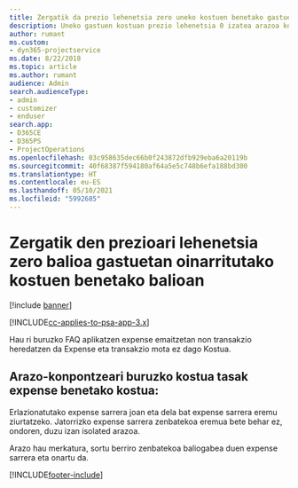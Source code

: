 ```yaml
---
title: Zergatik da prezio lehenetsia zero uneko kostuen benetako gastuen kostua?
description: Uneko gastuen kostuan prezio lehenetsia 0 izatea arazoa konpontzeko.
author: rumant
ms.custom:
- dyn365-projectservice
ms.date: 8/22/2018
ms.topic: article
ms.author: rumant
audience: Admin
search.audienceType:
- admin
- customizer
- enduser
search.app:
- D365CE
- D365PS
- ProjectOperations
ms.openlocfilehash: 03c958635dec66b0f243872dfb929eba6a20119b
ms.sourcegitcommit: 40f68387f594180af64a5e5c748b6efa188bd300
ms.translationtype: HT
ms.contentlocale: eu-ES
ms.lasthandoff: 05/10/2021
ms.locfileid: "5992685"
---
```

# <a name="why-is-the-price-defaulting-to-zero-on-expense-cost-actuals"></a>Zergatik den prezioari lehenetsia zero balioa gastuetan oinarritutako kostuen benetako balioan

[!include [banner](../includes/psa-now-project-operations.md)]

[!INCLUDE[cc-applies-to-psa-app-3.x](../includes/cc-applies-to-psa-app-3x.md)]

Hau ri buruzko FAQ aplikatzen expense emaitzetan non transakzio heredatzen da Expense eta transakzio mota ez dago Kostua.

## <a name="troubleshooting-cost-rates-on-expense-cost-actuals"></a>Arazo-konpontzeari buruzko kostua tasak expense benetako kostua:

Erlazionatutako expense sarrera joan eta dela bat expense sarrera eremu ziurtatzeko. Jatorrizko expense sarrera zenbatekoa eremua bete behar ez, ondoren, duzu izan isolated arazoa.
 
Arazo hau merkatura, sortu berriro zenbatekoa baliogabea duen expense sarrera eta onartu da.


[!INCLUDE[footer-include](../includes/footer-banner.md)]